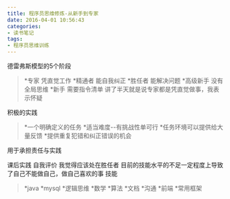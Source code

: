 ```yaml
---
title: 程序员思维修炼-从新手到专家
date: 2016-04-01 10:56:43
categories:
- 读书笔记
tags:
- 程序员思维训练
---
```

德雷弗斯模型的5个阶段
> *专家 凭直觉工作
> *精通者 能自我纠正
> *胜任者 能解决问题
> *高级新手 没有全局思维
> *新手 需要指令清单
讲了半天就是说专家都是凭直觉做事，我表示怀疑

积极的实践
> *一个明确定义的任务
> *适当难度--有挑战性单可行
> *任务环境可以提供给大量反馈
> *提供重复犯错和纠正错误的机会

用于承担责任与实践

课后实践
自我评价
我觉得应该处在胜任者
目前的技能水平的不足一定程度上导致了自己不能做自己，做自己喜欢的事
技能
> *java
> *mysql 
> *逻辑思维
> *数学
> *算法
> *文档
> *沟通
> *前端
> *常用框架